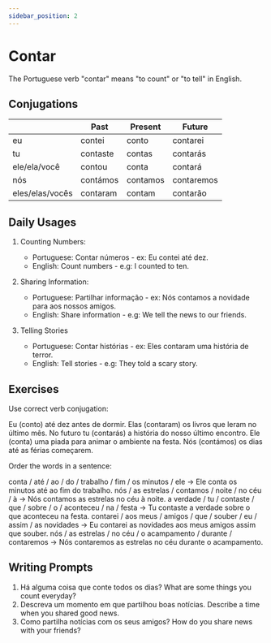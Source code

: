 ```yaml
---
sidebar_position: 2
---
```


# Contar

The Portuguese verb "contar" means "to count" or "to tell" in English.

## Conjugations

|                 | Past     | Present  | Future     |
| --------------- | -------- | -------- | ---------- |
| eu              | contei   | conto    | contarei   |
| tu              | contaste | contas   | contarás   |
| ele/ela/você    | contou   | conta    | contará    |
| nós             | contámos | contamos | contaremos |
| eles/elas/vocês | contaram | contam   | contarão   |

## Daily Usages

1. Counting Numbers:

   - Portuguese: Contar números - ex: Eu contei até dez.
   - English: Count numbers - e.g: I counted to ten.

2. Sharing Information:

   - Portuguese: Partilhar informação - ex: Nós contamos a novidade para aos nossos amigos.
   - English: Share information - e.g: We tell the news to our friends.

3. Telling Stories

   - Portuguese: Contar histórias - ex: Eles contaram uma história de terror.
   - English: Tell stories - e.g: They told a scary story.

## Exercises

Use correct verb conjugation:

Eu (conto) até dez antes de dormir.
Elas (contaram) os livros que leram no último mês.
No futuro tu (contarás) a história do nosso último encontro.
Ele (conta) uma piada para animar o ambiente na festa.
Nós (contámos) os dias até as férias começarem.

Order the words in a sentence:

conta / até / ao / do / trabalho / fim / os minutos / ele -> Ele conta os minutos até ao fim do trabalho.
nós / as estrelas / contamos / noite / no céu / à -> Nós contamos as estrelas no céu à noite.
a verdade / tu / contaste / que / sobre / o / aconteceu / na / festa -> Tu contaste a verdade sobre o que aconteceu na festa.
contarei / aos meus / amigos / que / souber / eu / assim / as novidades -> Eu contarei as novidades aos meus amigos assim que souber.
nós / as estrelas / no céu / o acampamento / durante / contaremos -> Nós contaremos as estrelas no céu durante o acampamento.

## Writing Prompts

1. Há alguma coisa que conte todos os dias? What are some things you count everyday?
2. Descreva um momento em que partilhou boas notícias. Describe a time when you shared good news.
3. Como partilha notícias com os seus amigos? How do you share news with your friends?
